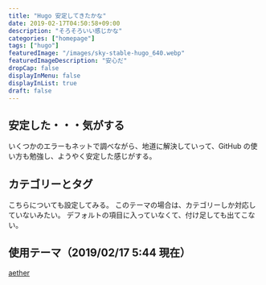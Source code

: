 ```yaml
---
title: "Hugo 安定してきたかな"
date: 2019-02-17T04:50:58+09:00
description: "そろそろいい感じかな"
categories: ["homepage"]
tags: ["hugo"]
featuredImage: "/images/sky-stable-hugo_640.webp"
featuredImageDescription: "安心だ"
dropCap: false
displayInMenu: false
displayInList: true
draft: false
---
```

## 安定した・・・気がする
いくつかのエラーもネットで調べながら、地道に解決していって、GitHub の使い方も勉強し、ようやく安定した感じがする。

## カテゴリーとタグ
こちらについても設定してみる。
このテーマの場合は、カテゴリーしか対応していないみたい。
デフォルトの項目に入っていなくて、付け足しても出てこない。

## 使用テーマ（2019/02/17  5:44 現在）
[aether](https://themes.gohugo.io/aether/)
